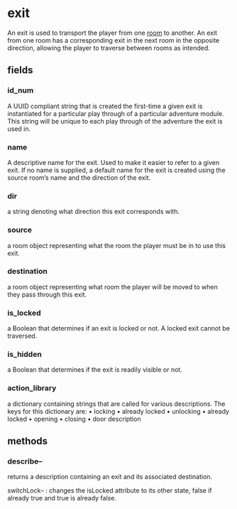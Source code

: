 # exit

An exit is used to transport the player from one [room](https://github.com/TorroesPrime/RoomOneOhOne/blob/main/design/CLS_room.md) to another. An exit from one room has a corresponding exit in the next room in the opposite direction, allowing the player to traverse between rooms as intended.

## fields

### id_num

A UUID compliant string that is created the first-time a given exit is instantiated for a particular play through of a particular adventure module. This string will be unique to each play through of the adventure the exit is used in.

### name

A descriptive name for the exit. Used to make it easier to refer to a given exit. If no name is supplied, a default name for the exit is created using the source room’s name and the direction of the exit.

### dir

a string denoting what direction this exit corresponds with.

### source

a room object representing what the room the player must be in to use this exit.

### destination

a room object representing what room the player will be moved to when they pass through this exit.

### is_locked

a Boolean that determines if an exit is locked or not. A locked exit cannot be traversed.

### is_hidden

a Boolean that determines if the exit is readily visible or not.

### action_library

a dictionary containing strings that are called for various descriptions. The keys for this dictionary are:
•	locking
•	already locked
•	unlocking
•	already locked
•	opening
•	closing
•	door description

## methods

### describe–

returns a description containing an exit and its associated destination.

switchLock–
: changes the isLocked attribute to its other state, false if already true and true is already false. 
